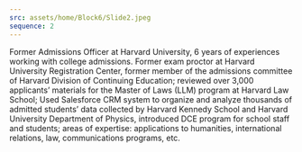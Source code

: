 ```yaml
---
src: assets/home/Block6/Slide2.jpeg
sequence: 2
---
```

 <p class="text-black text-justify">Former Admissions Officer at Harvard University, 6 years of experiences working with college admissions. Former exam proctor at Harvard University Registration Center, former member of the admissions committee of Harvard Division of Continuing Education; reviewed over 3,000 applicants’ materials for the Master of Laws (LLM) program at Harvard Law School; Used Salesforce CRM system to organize and analyze thousands of admitted students’ data collected by Harvard Kennedy School and Harvard University Department of Physics, introduced DCE program for school staff and students; areas of expertise: applications to humanities, international relations, law, communications programs, etc.</p>